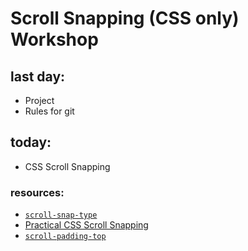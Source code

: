 # Scroll Snapping (CSS only) Workshop

## last day:

- Project
- Rules for git

## today:

- CSS Scroll Snapping

### resources:

- [`scroll-snap-type`](https://developer.mozilla.org/en-US/docs/Web/CSS/scroll-snap-type)
- [Practical CSS Scroll Snapping](https://css-tricks.com/practical-css-scroll-snapping/)
- [`scroll-padding-top`](https://developer.mozilla.org/en-US/docs/Web/CSS/scroll-padding-top)
